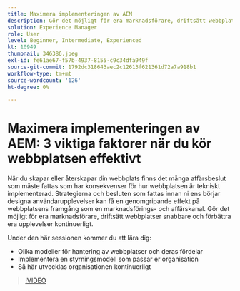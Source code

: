 ```yaml
---
title: Maximera implementeringen av AEM
description: Gör det möjligt för era marknadsförare, driftsätt webbplatser snabbare och förbättra era upplevelser kontinuerligt.
solution: Experience Manager
role: User
level: Beginner, Intermediate, Experienced
kt: 10949
thumbnail: 346386.jpeg
exl-id: fe61ae67-f57b-4937-8155-c9c34dfa949f
source-git-commit: 1792dc318643aec2c12613f621361d72a7a918b1
workflow-type: tm+mt
source-wordcount: '126'
ht-degree: 0%

---
```


# Maximera implementeringen av AEM: 3 viktiga faktorer när du kör webbplatsen effektivt

När du skapar eller återskapar din webbplats finns det många affärsbeslut som måste fattas som har konsekvenser för hur webbplatsen är tekniskt implementerad. Strategierna och besluten som fattas innan ni ens börjar designa användarupplevelser kan få en genomgripande effekt på webbplatsens framgång som en marknadsförings- och affärskanal.  Gör det möjligt för era marknadsförare, driftsätt webbplatser snabbare och förbättra era upplevelser kontinuerligt.

Under den här sessionen kommer du att lära dig:

* Olika modeller för hantering av webbplatser och deras fördelar
* Implementera en styrningsmodell som passar er organisation
* Så här utvecklas organisationen kontinuerligt

>[!VIDEO](https://video.tv.adobe.com/v/346386/?quality=12&learn=on)
